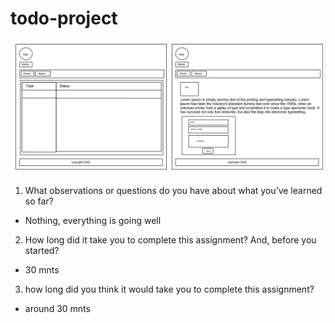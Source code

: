 # todo-project

![WireFrame](./assets/wireframe.png)

1. What observations or questions do you have about what you’ve learned so far?
- Nothing, everything is going well
2. How long did it take you to complete this assignment? And, before you started?
- 30 mnts
3.  how long did you think it would take you to complete this assignment?
- around 30 mnts
